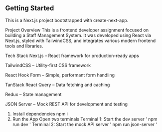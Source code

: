 ## Getting Started

This is a Next.js project bootstrapped with create-next-app.

Project Overview
This is a frontend developer assignment focused on building a Staff Management System. It was developed using React via Next.js, styled with TailwindCSS, and integrates various modern frontend tools and libraries.

Tech Stack
Next.js – React framework for production-ready apps

TailwindCSS – Utility-first CSS framework

React Hook Form – Simple, performant form handling

TanStack React Query – Data fetching and caching

Redux – State management

JSON Server – Mock REST API for development and testing

1. Install dependencies
   npm i
2. Run the App
   Open two terminals
   Terminal 1: Start the dev server  ' npm run dev '
   Terminal 2: Start the mock API server ' npm run json-server '
